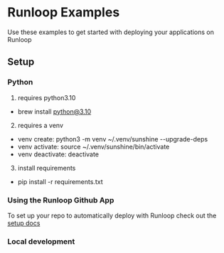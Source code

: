 # Runloop Examples

Use these examples to get started with deploying your applications on Runloop

## Setup

### Python

1. requires python3.10

- brew install python@3.10

2. requires a venv

- venv create: python3 -m venv ~/.venv/sunshine --upgrade-deps
- venv activate: source ~/.venv/sunshine/bin/activate
- venv deactivate: deactivate

3. install requirements

- pip install -r requirements.txt

### Using the Runloop Github App

To set up your repo to automatically deploy with Runloop check out the [setup docs](https://docs.runloop.ai/docs/setup)

### Local development
